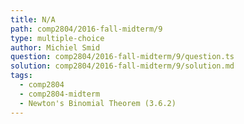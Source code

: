 ```yaml
---
title: N/A
path: comp2804/2016-fall-midterm/9
type: multiple-choice
author: Michiel Smid
question: comp2804/2016-fall-midterm/9/question.ts
solution: comp2804/2016-fall-midterm/9/solution.md
tags:
  - comp2804
  - comp2804-midterm
  - Newton's Binomial Theorem (3.6.2)
---
```

